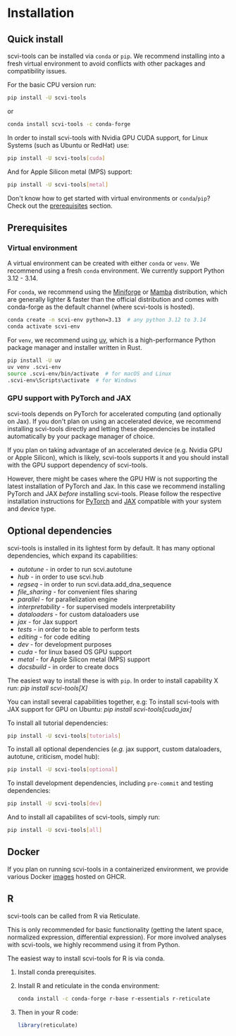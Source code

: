 # Installation

## Quick install

scvi-tools can be installed via `conda` or `pip`.
We recommend installing into a fresh virtual environment to avoid conflicts with other packages
and compatibility issues.

For the basic CPU version run:

```bash
pip install -U scvi-tools
```
or
```bash
conda install scvi-tools -c conda-forge
```

In order to install scvi-tools with Nvidia GPU CUDA support, for Linux Systems
(such as Ubuntu or RedHat) use:

```bash
pip install -U scvi-tools[cuda]
```
And for Apple Silicon metal (MPS) support:
```bash
pip install -U scvi-tools[metal]
```

Don't know how to get started with virtual environments or `conda`/`pip`? Check out the
[prerequisites](#prerequisites) section.

## Prerequisites

### Virtual environment

A virtual environment can be created with either `conda` or `venv`. We recommend using a fresh `conda` environment.
We currently support Python 3.12 - 3.14.

For `conda`, we recommend using the [Miniforge](https://github.com/conda-forge/miniforge) or
[Mamba](https://mamba.readthedocs.io/en/latest/) distribution, which are generally lighter & faster
than the official distribution and comes with conda-forge as the default channel
(where scvi-tools is hosted).

```bash
conda create -n scvi-env python=3.13  # any python 3.12 to 3.14
conda activate scvi-env
```

For `venv`, we recommend using [uv](https://github.com/astral-sh/uv), which is a high-performance
Python package manager and installer written in Rust.

```bash
pip install -U uv
uv venv .scvi-env
source .scvi-env/bin/activate  # for macOS and Linux
.scvi-env\Scripts\activate  # for Windows
```

### GPU support with PyTorch and JAX

scvi-tools depends on PyTorch for accelerated computing (and optionally on Jax). If you don't plan
on using an accelerated device, we recommend installing scvi-tools directly and letting these
dependencies be installed automatically by your package manager of choice.

If you plan on taking advantage of an accelerated device (e.g. Nvidia GPU or Apple Silicon),
which is likely, scvi-tools supports it and you should install with the GPU support dependency of scvi-tools.

However, there might be cases where the GPU HW is not supporting the latest installation of PyTorch and Jax.
In this case we recommend installing PyTorch and JAX _before_ installing scvi-tools.
Please follow the respective installation instructions for [PyTorch](https://pytorch.org/get-started/locally/) and
[JAX](https://jax.readthedocs.io/en/latest/installation.html) compatible with your system and device type.

## Optional dependencies

scvi-tools is installed in its lightest form by default.
It has many optional dependencies, which expand its capabilities:

- _autotune_ - in order to run scvi.autotune
- _hub_ - in order to use scvi.hub
- _regseq_ - in order to run scvi.data.add_dna_sequence
- _file_sharing_ - for convenient files sharing
- _parallel_ - for parallelization engine
- _interpretability_ - for supervised models interpretability
- _dataloaders_ - for custom dataloaders use
- _jax_ - for Jax support
- _tests_ - in order to be able to perform tests
- _editing_ - for code editing
- _dev_ - for development purposes
- _cuda_ - for linux based OS GPU support
- _metal_ - for Apple Silicon metal (MPS) support
- _docsbuild_ - in order to create docs

The easiest way to install these is with `pip`.
In order to install capability X run: _pip install scvi-tools[X]_

You can install several capabilities together, e.g:
To install scvi-tools with JAX support for GPU on Ubuntu: _pip install scvi-tools[cuda,jax]_

To install all tutorial dependencies:

```bash
pip install -U scvi-tools[tutorials]
```

To install all optional dependencies (_e.g._ jax support, custom dataloaders, autotune, criticism, model hub):


```bash
pip install -U scvi-tools[optional]
```

To install development dependencies, including `pre-commit` and testing dependencies:

```bash
pip install -U scvi-tools[dev]
```

And to install all capabilites of scvi-tools, simply run:

```bash
pip install -U scvi-tools[all]
```

## Docker

If you plan on running scvi-tools in a containerized environment, we provide various Docker
[images](https://github.com/scverse/scvi-tools/pkgs/container/scvi-tools) hosted on GHCR.

## R

scvi-tools can be called from R via Reticulate.

This is only recommended for basic functionality (getting the latent space, normalized expression,
differential expression). For more involved analyses with scvi-tools, we highly recommend using it
from Python.

The easiest way to install scvi-tools for R is via conda.

1. Install conda prerequisites.

2. Install R and reticulate in the conda environment:

    ```bash
    conda install -c conda-forge r-base r-essentials r-reticulate
    ```

3. Then in your R code:

    ```R
    library(reticulate)
    ```

